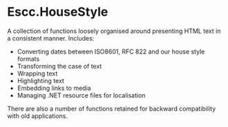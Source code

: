 Escc.HouseStyle
===============

A collection of functions loosely organised around presenting HTML text in a consistent manner. Includes:

* Converting dates between ISO8601, RFC 822 and our house style formats
* Transforming the case of text
* Wrapping text
* Highlighting text
* Embedding links to media
* Managing .NET resource files for localisation

There are also a number of functions retained for backward compatibility with old applications.
